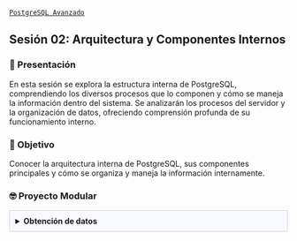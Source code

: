 [`PostgreSQL Avanzado`](../README.md)

## Sesión 02: Arquitectura y Componentes Internos

### 🌿 Presentación 

En esta sesión se explora la estructura interna de PostgreSQL, comprendiendo los diversos procesos que lo componen y cómo se maneja la información dentro del sistema. Se analizarán los procesos del servidor y la organización de datos, ofreciendo comprensión profunda de su funcionamiento interno.

### 🎯 Objetivo

Conocer la arquitectura interna de PostgreSQL, sus componentes principales y cómo se organiza y maneja la información internamente.

### 🤓 Proyecto Modular

<details>
<summary style= "background: ghostwhite; padding: 10px; border: 1px solid lightgray; margin: 0px;"><strong>Obtención de datos</strong><br/></summary>
<br/>

Con el fin de que puedas poner todo tu conocimiento en práctica a lo largo de este módulo se realizarán distintas actividades que te permitirán ir construyendo un proyecto de manera progresiva y de manera guiada por los expertos. Este proyecto será el entregable final de todo del módulo y se dividirá en las siguientes etapas:

- [x] Creación de un repositorio   
- [ ] Obtención de datos   
- [ ] Configuración del entorno SQL   
- [ ] Diseño de la base de datos
- [ ] Gestión de usuarios
- [ ] Creando una copia de seguridad
- [ ] Optimizando consultas
- [ ] Preparando un proceso de réplica y alta disponibilidad
- [ ] Preparando el monitoreo
- [ ] Migración de datos
- [ ] Presentación del proyecto

---
 
#### :dart: Avance del Proyecto 2/10: Obtención de datos

En esta segunda sesión te orientaremos en la obtención de datos para tu proyecto, con el fin de que puedas experimentar con algunas de las principales características de PostgreSQL.  

⏰ Tiempo estimado: *60 minutos*

1. Puedes trabajar en una amplia variedad de proyectos que aborden probemas del mundo real. Basado en esto te damos algunas ideas de proyectos, puedes adaptarlos a tus intereses.

   - Sistema de Gestión de Hospitales
   - Plataforma de E-commerce
   - Red Social para Profesionales
   - Gestión de Reservas de Hoteles
   - Sistema de Inventario para Tiendas
   - Portal de Publicación de Artículos Científicos
   - Aplicación de Seguimiento de Fitness
   - Sistema de Gestión de Proyectos
   - Base de Datos para una Biblioteca
   - Aplicación de Encuestas y Análisis de Datos
   - Sistema de Gestión de Empleados
   - Plataforma de Cursos Online
   - Sistema de Seguimiento de Ventas y Clientes
   - Portal de Noticias con Gestión de Usuarios
   - Aplicación de Gestión de Finanzas Personales
   - Sistema de Reservas de Restaurantes
   - Gestión de Eventos y Conferencias
   - Aplicación de Seguimiento de Tareas y Productividad
   - Sistema de Gestión de Flotas de Vehículos
   - Plataforma de Crowdfunding

2. Las ideas del punto anterior son el objetivo final del módulo. La idea es que puedas modelar la base de datos que usarás en tu proyecto.

3. Existen varias fuentes de datos de donde puedes extraer datos de manera gratuita. También puedes usar conjuntos de datos que tengas de tu trabajo o algún proyecto personal. Te recomendamos las siguientes plataformas:

   - https://www.kaggle.com/
   - https://datos.cdmx.gob.mx/
   - https://datos.gob.mx/
   - https://datos.bancomundial.org/

4. Como sugerencia busca conjuntos de datos que tengan una amplia gama de registros, no te quedes con conjuntos pequeños.

[`< Regresar`](../README.md)
